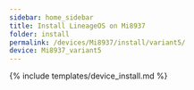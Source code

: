 ```yaml
---
sidebar: home_sidebar
title: Install LineageOS on Mi8937
folder: install
permalink: /devices/Mi8937/install/variant5/
device: Mi8937_variant5
---
```

{% include templates/device_install.md %}
